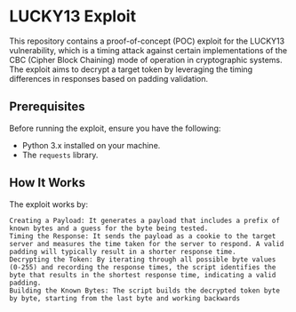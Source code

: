 # LUCKY13 Exploit

This repository contains a proof-of-concept (POC) exploit for the LUCKY13 vulnerability, which is a timing attack against certain implementations of the CBC (Cipher Block Chaining) mode of operation in cryptographic systems. The exploit aims to decrypt a target token by leveraging the timing differences in responses based on padding validation.

## Prerequisites

Before running the exploit, ensure you have the following:

- Python 3.x installed on your machine.
- The `requests` library. 

## How It Works

The exploit works by:

    Creating a Payload: It generates a payload that includes a prefix of known bytes and a guess for the byte being tested.
    Timing the Response: It sends the payload as a cookie to the target server and measures the time taken for the server to respond. A valid padding will typically result in a shorter response time.
    Decrypting the Token: By iterating through all possible byte values (0-255) and recording the response times, the script identifies the byte that results in the shortest response time, indicating a valid padding.
    Building the Known Bytes: The script builds the decrypted token byte by byte, starting from the last byte and working backwards
